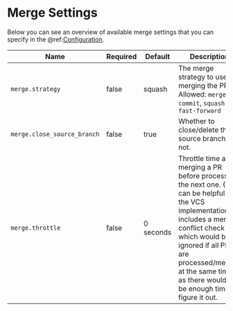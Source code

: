 # Merge Settings

Below you can see an overview of available merge settings that you can specify in the @ref:[Configuration](configuration.md).

| Name                        | Required | Default   | Description                                                                                                                                                                                                                                                                |
|-----------------------------|----------|-----------|----------------------------------------------------------------------------------------------------------------------------------------------------------------------------------------------------------------------------------------------------------------------------|
| `merge.strategy`            | false    | squash    | The merge strategy to use for merging the PR. Allowed: `merge-commit`, `squash` or `fast-forward`                                                                                                                                                                          |
| `merge.close_source_branch` | false    | true      | Whether to close/delete the source branch or not.                                                                                                                                                                                                                          |
| `merge.throttle`            | false    | 0 seconds | Throttle time after merging a PR before processing the next one. (This can be helpful if the VCS implementation includes a merge conflict check which would be ignored if all PRs are processed/merged at the same time as there wouldn't be enough time to figure it out. |


